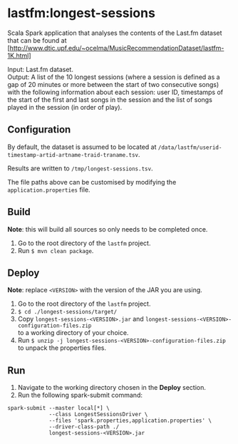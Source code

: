 # lastfm:longest-sessions

Scala Spark application that analyses the contents of the Last.fm dataset
  that can be found at [http://www.dtic.upf.edu/~ocelma/MusicRecommendationDataset/lastfm-1K.html]
  
Input:  Last.fm dataset.  
Output: A list of the 10 longest sessions (where a session is defined as a gap of 20 minutes or more between the start of two consecutive songs) with the following information about each session: user ID, timestamps of the start of the first and last songs in the session and the list of songs played in the session (in order of play).

## Configuration

By default, the dataset is assumed to be located at `/data/lastfm/userid-timestamp-artid-artname-traid-traname.tsv`.  

Results are written to `/tmp/longest-sessions.tsv`.

The file paths above can be customised by modifying the `application.properties` file. 

## Build

**Note**: this will build all sources so only needs to be completed once.

1. Go to the root directory of the `lastfm` project.
2. Run `$ mvn clean package`.

## Deploy

**Note**: replace `<VERSION>` with the version of the JAR you are using.

1. Go to the root directory of the `lastfm` project.
2. `$ cd ./longest-sessions/target/`
3. Copy `longest-sessions-<VERSION>.jar` and `longest-sessions-<VERSION>-configuration-files.zip`  
to a working directory of your choice.
4. Run `$ unzip -j longest-sessions-<VERSION>-configuration-files.zip` to unpack the properties files.

## Run

1. Navigate to the working directory chosen in the **Deploy** section.
2. Run the following spark-submit command:
```
spark-submit --master local[*] \
             --class LongestSessionsDriver \
             --files 'spark.properties,application.properties' \
             --driver-class-path ./ 
             longest-sessions-<VERSION>.jar
```